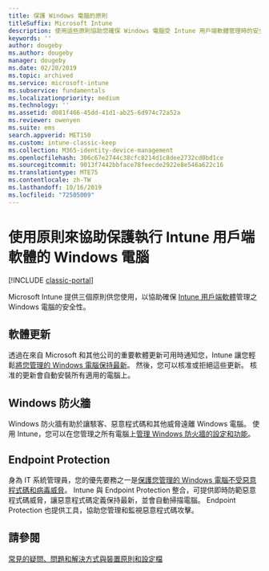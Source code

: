 ```yaml
---
title: 保護 Windows 電腦的原則
titleSuffix: Microsoft Intune
description: 使用這些原則協助您確保 Windows 電腦受 Intune 用戶端軟體管理時的安全性。
keywords: ''
author: dougeby
ms.author: dougeby
manager: dougeby
ms.date: 02/28/2019
ms.topic: archived
ms.service: microsoft-intune
ms.subservice: fundamentals
ms.localizationpriority: medium
ms.technology: ''
ms.assetid: d081f466-45dd-41d1-ab25-6d974c72a52a
ms.reviewer: owenyen
ms.suite: ems
search.appverid: MET150
ms.custom: intune-classic-keep
ms.collection: M365-identity-device-management
ms.openlocfilehash: 306c67e2744c38cfc8214d1c8dee2732cd0bd1ce
ms.sourcegitcommit: 9013f7442bbface78feecde2922e8e546a622c16
ms.translationtype: MTE75
ms.contentlocale: zh-TW
ms.lasthandoff: 10/16/2019
ms.locfileid: "72505009"
---
```

# <a name="use-policies-to-help-protect-windows-pcs-that-run-the-intune-client-software"></a>使用原則來協助保護執行 Intune 用戶端軟體的 Windows 電腦

[!INCLUDE [classic-portal](../includes/classic-portal.md)]

Microsoft Intune 提供三個原則供您使用，以協助確保 [Intune 用戶端軟體](../manage-windows-pcs-with-microsoft-intune.md)管理之 Windows 電腦的安全性。


## <a name="software-updates"></a>軟體更新

透過在來自 Microsoft 和其他公司的重要軟體更新可用時通知您，Intune 讓您輕鬆[將您管理的 Windows 電腦保持最新](../keep-windows-pcs-up-to-date-with-software-updates-in-microsoft-intune.md)。 然後，您可以核准或拒絕這些更新。 核准的更新會自動安裝所有適用的電腦上。

## <a name="windows-firewall"></a>Windows 防火牆

Windows 防火牆有助於讓駭客、惡意程式碼和其他威脅遠離 Windows 電腦。 使用 Intune，您可以在您管理之所有電腦上[管理 Windows 防火牆的設定和功能](../help-protect-windows-pcs-using-windows-firewall-policies-in-microsoft-intune.md)。

## <a name="endpoint-protection"></a>Endpoint Protection

身為 IT 系統管理員，您的優先要務之一是[保護您管理的 Windows 電腦不受惡意程式碼和病毒威脅](../help-secure-windows-pcs-with-endpoint-protection-for-microsoft-intune.md)。 Intune 與 Endpoint Protection 整合，可提供即時防範惡意程式碼威脅，讓惡意程式碼定義保持最新，並會自動掃描電腦。 Endpoint Protection 也提供工具，協助您管理和監視惡意程式碼攻擊。

## <a name="see-also"></a>請參閱

[常見的疑問、問題和解決方式與裝置原則和設定檔](../configuration/device-profile-troubleshoot.md)
